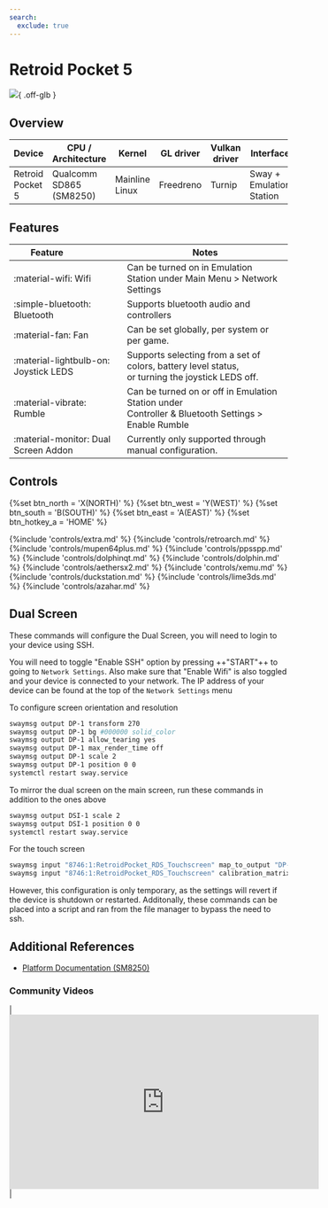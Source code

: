 ```yaml
---
search:
  exclude: true
---
```


# Retroid Pocket 5

![](../../_inc/images/devices/retroid-pocket-5.png){ .off-glb }

## Overview

| Device | CPU / Architecture | Kernel | GL driver | Vulkan driver | Interface |
| -- | -- | -- | -- | -- | -- |
| Retroid Pocket 5 | Qualcomm SD865 (SM8250) | Mainline Linux | Freedreno | Turnip | Sway + Emulation Station |

## Features

| Feature&nbsp;&nbsp;&nbsp;&nbsp;&nbsp;&nbsp;&nbsp;&nbsp;&nbsp;&nbsp;&nbsp;&nbsp;&nbsp;&nbsp;&nbsp;&nbsp; | Notes |
| -- | -- |
| :material-wifi: Wifi | Can be turned on in Emulation Station under Main Menu > Network Settings |
| :simple-bluetooth: Bluetooth | Supports bluetooth audio and controllers |
| :material-fan: Fan | Can be set globally, per system or per game. |
| :material-lightbulb-on: Joystick LEDS | Supports selecting from a set of colors, battery level status, <br>  or turning the joystick LEDS off. |
| :material-vibrate: Rumble | Can be turned on or off in Emulation Station under <br> Controller & Bluetooth Settings > Enable Rumble |
| :material-monitor: Dual Screen Addon | Currently only supported through manual configuration. |

## Controls

{%set btn_north = 'X(NORTH)' %}
{%set btn_west = 'Y(WEST)' %}
{%set btn_south = 'B(SOUTH)' %}
{%set btn_east = 'A(EAST)' %}
{%set btn_hotkey_a = 'HOME' %}

{%include 'controls/extra.md' %}
{%include 'controls/retroarch.md' %}
{%include 'controls/mupen64plus.md' %}
{%include 'controls/ppsspp.md' %}
{%include 'controls/dolphinqt.md' %}
{%include 'controls/dolphin.md' %}
{%include 'controls/aethersx2.md' %}
{%include 'controls/xemu.md' %}
{%include 'controls/duckstation.md' %}
{%include 'controls/lime3ds.md' %}
{%include 'controls/azahar.md' %}

## Dual Screen
These commands will configure the Dual Screen, you will need to login to your device using SSH.

You will need to toggle "Enable SSH" option by pressing ++"START"++ to going to ```Network Settings```.  Also make sure that "Enable Wifi" is also toggled and your device is connected to your network. The IP address of your device can be found at the top of the ```Network Settings``` menu

To configure screen orientation and resolution
```bash
swaymsg output DP-1 transform 270
swaymsg output DP-1 bg #000000 solid_color
swaymsg output DP-1 allow_tearing yes
swaymsg output DP-1 max_render_time off
swaymsg output DP-1 scale 2
swaymsg output DP-1 position 0 0
systemctl restart sway.service
```

To mirror the dual screen on the main screen, run these commands in addition to the ones above
```bash
swaymsg output DSI-1 scale 2
swaymsg output DSI-1 position 0 0
systemctl restart sway.service
```

For the touch screen
```bash
swaymsg input "8746:1:RetroidPocket_RDS_Touchscreen" map_to_output "DP-1"
swaymsg input "8746:1:RetroidPocket_RDS_Touchscreen" calibration_matrix "0 1 0 -1 0 1"
```

However, this configuration is only temporary, as the settings will revert if the device is shutdown or restarted. 
Additonally, these commands can be placed into a script and ran from the file manager to bypass the need to ssh.

## Additional References

- [Platform Documentation (SM8250)](https://github.com/ROCKNIX/distribution/blob/main/documentation/PER_DEVICE_DOCUMENTATION/SM8250)

### Community Videos

| <iframe width="560" height="315" src="https://www.youtube.com/embed/PtZKzzWysw8?si=Zg8OB4gFO9aRG0Hb" title="YouTube video player" frameborder="0" allow="accelerometer; autoplay; clipboard-write; encrypted-media; gyroscope; picture-in-picture; web-share" referrerpolicy="strict-origin-when-cross-origin" allowfullscreen></iframe> |
